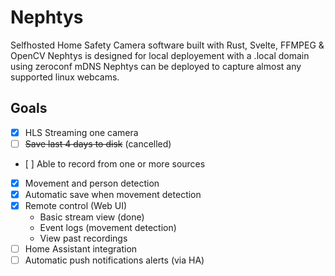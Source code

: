 # Nephtys
Selfhosted Home Safety Camera software built with Rust, Svelte, FFMPEG & OpenCV
Nephtys is designed for local deployement with a .local domain using zeroconf mDNS
Nephtys can be deployed to capture almost any supported linux webcams.

## Goals
- [x] HLS Streaming one camera
- [ ] ~~Save last 4 days to disk~~ (cancelled)
- [ ] Able to record from one or more sources
- [x] Movement and person detection
- [x] Automatic save when movement detection
- [x] Remote control (Web UI)
    - Basic stream view (done)
    - Event logs (movement detection)
    - View past recordings
- [ ] Home Assistant integration
- [ ] Automatic push notifications alerts (via HA)
